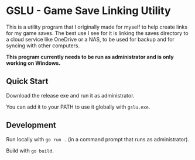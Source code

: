 # GSLU - Game Save Linking Utility

This is a utility program that I originally made for myself to help create links for my game saves. The best use I see for it is linking the saves directory to a cloud service like OneDrive or a NAS, to be used for backup and for syncing with other computers.

**This program currently needs to be run as administrator and is only working on Windows.**

## Quick Start

Download the release exe and run it as administrator.

You can add it to your PATH to use it globally with `gslu.exe`.

## Development

Run locally with `go run .` (in a command prompt that runs as administrator).

Build with `go build`.
